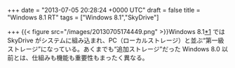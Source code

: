 
+++
date = "2013-07-05 20:28:24 +0000 UTC"
draft = false
title = "Windows 8.1 RT"
tags = ["Windows 8.1","SkyDrive"]

+++
{{< figure src="/images/20130705174449.png"  >}}Windows 8.1<a href="#f1" name="fn1" title="筆者は Surface RT でプレビュー版を試用しているので、厳密には Windows 8.1 RT である">*1</a> では SkyDrive がシステムに組み込まれ、PC（ローカルストレージ）と並ぶ“第一級ストレージ”になっている。あくまでも“追加ストレージ”だった Windows 8.0 以前とは、仕組みも機能も重要性もまったく異なる。


